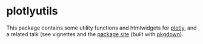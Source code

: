 plotlyutils
===========

This package contains some utility functions and htmlwidgets for
[plotly](https://plot.ly/), and a related talk (see vignettes and the
[package site](https://alanocallaghan.github.io/plotlyvignettes/) (built
with [pkgdown](https://github.com/r-lib/pkgdown)).

